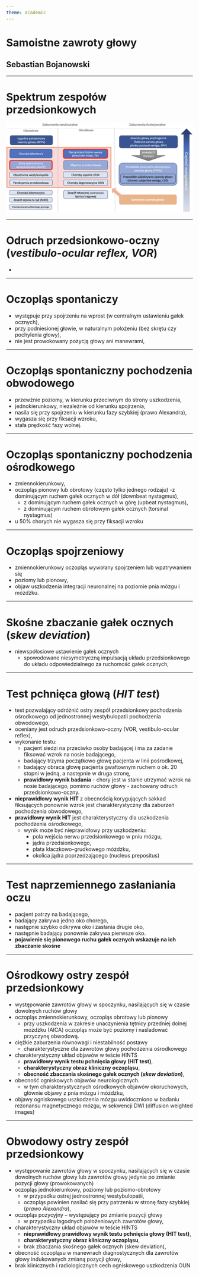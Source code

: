 ```yaml
---
theme: academic
---
```


# Samoistne zawroty głowy
## Sebastian Bojanowski

---

# Spektrum zespołów przedsionkowych

![Spektrum zespłów przedsionkowych](./images/vertigo-and-dizzines-syndromes.png)
  
---

# Odruch przedsionkowo-oczny (*vestibulo-ocular reflex, VOR*)
- 

---

# Oczopląs spontaniczy
- występuje przy spojrzeniu na wprost (w centralnym ustawieniu gałek ocznych),
- przy podniesionej głowie, w naturalnym położeniu (bez skrętu czy pochylenia głowy),
- nie jest prowokowany pozycją głowy ani manewrami,

---

# Oczopląs spontaniczny pochodzenia obwodowego 
- przewżnie poziomy, w kierunku przeciwnym do strony uszkodzenia,
- jednokierunkowy, niezależnie od kierunku spojrzenia,
- nasila się przy spojrzeniu w kierunku fazy szybkiej (prawo Alexandra),
- wygasza się przy fiksacji wzroku,
- stała prędkość fazy wolnej.

---

# Oczopląs spontaniczny pochodzenia ośrodkowego
- zmiennokierunkowy,
- oczopląs pionowy lub obrotowy (często tylko jednego rodzaju)
    -z dominującym ruchem gałek ocznych w dół (downbeat nystagmus),
    - z dominującym ruchem gałek ocznych w górę (upbeat nystagmus),
    - z dominującym ruchem obrotowym gałek ocznych (torsinal nystagmus)
- u 50% chorych nie wygasza się przy fiksacji wzroku

---

# Oczopląs spojrzeniowy
- zmiennokierunkowy oczopląs wywołany spojrzeniem lub wpatrywaniem się
- poziomy lub pionowy,
- objaw uszkodzenia integracji neuronalnej na poziomie pnia mózgu i móżdżku.

---

# Skośne zbaczanie gałek ocznych (*skew deviation*)
- niewspółosiowe ustawienie gałek ocznych
    - spowodowane niesymetryczną impulsacją układu przedsionkowego do układu odpowiedzialnego za ruchomość gałek ocznych,

---

# Test pchnięca głową (*HIT test*)
- test pozwalający odróżnić ostry zespół przedsionkowy pochodzenia ośrodkowego od jednostronnej westybulopatii pochodzenia obwodowego,
- oceniany jest odruch przedsionkowo-oczny (VOR, vestibulo-ocular reflex),
- wykonanie testu:
    - pacjent siedzi na przeciwko osoby badającej i ma za zadanie fiksować wzrok na nosie badającego,
    - badający trzyma początkowo głowę pacjenta w linii pośrodkowej,
    - badający obraca głowę pacjenta gwałtownym ruchem o ok. 20 stopni w jedną, a następnie w druga stronę,
    - **prawidłowy wynik badania** - chory jest w stanie utrzymać wzrok na nosie badającego, pomimo ruchów głowy - zachowany odruch przedsionkowo-oczny.
- **nieprawidłowy wynik HIT** z obecnością korygujących sakkad fiksujących ponownie wzrok jest charakterystyczny dla zaburzeń pochodzenia obwodowego,
- **prawidłowy wynik HIT** jest charakterystyczny dla uszkodzenia pochodzenia ośrodkowego,
    - wynik może być nieprawidłowy przy uszkodzeniu:
        - pola wejścia nerwu przedsionkowego w pniu mózgu,
        - jądra przedsionkowego,
        - płata kłaczkowo-grudkowego móżdżku,
        - okolica jądra poprzedzającego (nucleus prepositus)

---

# Test naprzemiennego zasłaniania oczu
- pacjent patrzy na badającego,
- badający zakrywa jedno oko chorego,
- następnie szybko odkrywa oko i zasłania drugie oko,
- następnie badający ponownie zakrywa pierwsze oko. 
- **pojawienie się pionowego ruchu gałek ocznych wskazuje na ich zbaczanie skośne**

---

# **Ośrodkowy** ostry zespół przedsionkowy
- występowanie zawrotów głowy w spoczynku, nasilających się w czasie dowolnych ruchów głowy 
- oczopląs zmiennokierunkowy, oczopląs obrotowy lub pionowy
    - przy uszkodzenia w zakresie unaczynienia tętnicy przedniej dolnej móżdżku (AICA) oczopląs może być poziomy i naśladować przyczynę obwodową.
- ciężkie zaburzenia równowagi i niestabilność postawy
    - charakterystyczne dla zawrotów głowy pochodzenia ośrodkowego
- charakterystyczny układ objawów w teście HINTS
    - **prawidłowy wynik testu pchnięcia głowy  (HIT test)**,
    - **charakterystyczny obraz kliniczny oczopląsu**,
    - **obecność zbaczania skośnego gałek ocznych (*skew deviation*)**,
- obecność ogniskowych objawów neurologicznych.
    - w tym charakterystycznych ośrodkowych objawów okoruchowych,
głównie objawy z pnia mózgu i móżdżku,
- objawy ogniskowego uszkodzenia mózgu uwidoczniono w badaniu rezonansu magnetycznego mózgu, w sekwencji DWI (diffusion weighted images)


---

# **Obwodowy** ostry zespół przedsionkowy
- występowanie zawrotów głowy w spoczynku, nasilających się w czasie dowolnych ruchów głowy lub zawrotów głowy jedynie po zmianie pozycji głowy (prowokowanych)
- oczopląs jednokierunkowy, poziomy lub poziomo-obrotowy
    - w przypadku ostrej jednostronnej westybulopatii,
    - oczopląs powinien nasilać się przy patrzeniu w stronę fazy szybkiej (*prawo Alexandra*),
- oczopląs pozycyjny – występujący po zmianie pozycji głowy
    - w przypadku łagodnych położeniowych zawrotów głowy,
- charakterystyczny układ objawów w teście HINTS
    - **nieprawidłowy prawidłowy wynik testu pchnięcia głowy (HIT test)**,
    - **charakterystyczny obraz kliniczny oczopląsu**,
    - brak zbaczania skośnego gałek ocznych (skew deviation),
- obecność oczopląsu w manewrach diagnostycznych dla zawrotów głowy indukowanych zmianą pozycji głowy,
- brak klinicznych i radiologicznych cech ogniskowego uszkodzenia OUN

